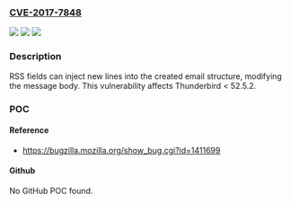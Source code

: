 ### [CVE-2017-7848](https://cve.mitre.org/cgi-bin/cvename.cgi?name=CVE-2017-7848)
![](https://img.shields.io/static/v1?label=Product&message=Thunderbird&color=blue)
![](https://img.shields.io/static/v1?label=Version&message=%3C%2052.5.2%20&color=brighgreen)
![](https://img.shields.io/static/v1?label=Vulnerability&message=RSS%20Feed%20vulnerable%20to%20new%20line%20Injection&color=brighgreen)

### Description

RSS fields can inject new lines into the created email structure, modifying the message body. This vulnerability affects Thunderbird < 52.5.2.

### POC

#### Reference
- https://bugzilla.mozilla.org/show_bug.cgi?id=1411699

#### Github
No GitHub POC found.

